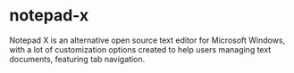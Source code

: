 notepad-x
=========

Notepad X is an alternative open source text editor for Microsoft Windows, with a lot of customization options created to help users managing text documents, featuring tab navigation.